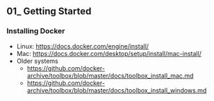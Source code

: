 ## 01_ Getting Started

### Installing Docker
- Linux: https://docs.docker.com/engine/install/
- Mac: https://docs.docker.com/desktop/setup/install/mac-install/
- Older systems
  - https://github.com/docker-archive/toolbox/blob/master/docs/toolbox_install_mac.md
  - https://github.com/docker-archive/toolbox/blob/master/docs/toolbox_install_windows.md